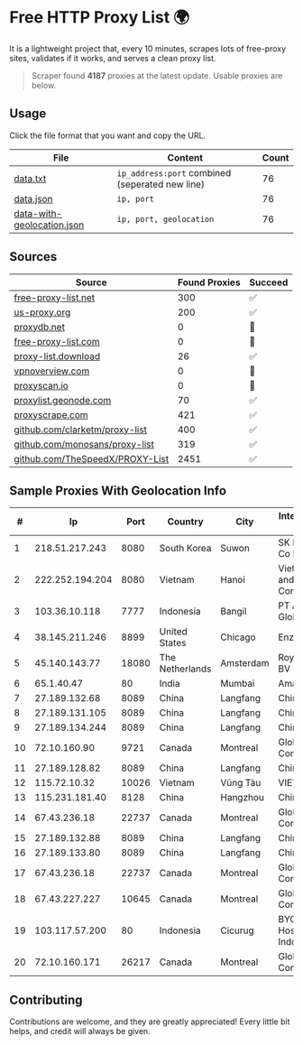 
# Free HTTP Proxy List 🌍

It is a lightweight project that, every 10 minutes, scrapes lots of free-proxy sites, validates if it works, and serves a clean proxy list.


> Scraper found **4187** proxies at the latest update. Usable proxies are below.

## Usage

Click the file format that you want and copy the URL.


|File|Content|Count|
|----|-------|-----|
|[data.txt](https://raw.githubusercontent.com/themiralay/Proxy-List-World/master/data.txt)|`ip_address:port` combined (seperated new line)|76|
|[data.json](https://raw.githubusercontent.com/themiralay/Proxy-List-World/master/data.json)|`ip, port`|76|
|[data-with-geolocation.json](https://raw.githubusercontent.com/themiralay/Proxy-List-World/master/data-with-geolocation.json)|`ip, port, geolocation`|76|

## Sources

|Source|Found Proxies|Succeed|
|------|-------------|-------|
|[free-proxy-list.net](https://free-proxy-list.net)|300|✅|
|[us-proxy.org](https://www.us-proxy.org)|200|✅|
|[proxydb.net](http://proxydb.net)|0|🚫|
|[free-proxy-list.com](https://free-proxy-list.com/?page=&port=&type%5B%5D=http&type%5B%5D=https&up_time=0&search=Search)|0|🚫|
|[proxy-list.download](https://www.proxy-list.download/HTTP)|26|✅|
|[vpnoverview.com](https://vpnoverview.com/privacy/anonymous-browsing/free-proxy-servers)|0|🚫|
|[proxyscan.io](https://www.proxyscan.io)|0|🚫|
|[proxylist.geonode.com](https://proxylist.geonode.com/api/proxy-list?limit=300&page=1&sort_by=lastChecked&sort_type=desc&protocols=http,https)|70|✅|
|[proxyscrape.com](https://api.proxyscrape.com/v2/?request=displayproxies&protocol=http&timeout=10000&country=all&ssl=all&anonymity=all)|421|✅|
|[github.com/clarketm/proxy-list](https://raw.githubusercontent.com/clarketm/proxy-list/master/proxy-list-raw.txt)|400|✅|
|[github.com/monosans/proxy-list](https://raw.githubusercontent.com/monosans/proxy-list/main/proxies/http.txt)|319|✅|
|[github.com/TheSpeedX/PROXY-List](https://raw.githubusercontent.com/TheSpeedX/PROXY-List/master/http.txt)|2451|✅|


## Sample Proxies With Geolocation Info

|#|Ip|Port|Country|City|Internet Service Provider|
|-|--|----|-------|----|-------------------------|
|1|218.51.217.243|8080|South Korea|Suwon|SK Broadband Co Ltd|
|2|222.252.194.204|8080|Vietnam|Hanoi|VietNam Post and Telecom Corporation|
|3|103.36.10.118|7777|Indonesia|Bangil|PT Awinet Global Mandiri|
|4|38.145.211.246|8899|United States|Chicago|Enzu Inc|
|5|45.140.143.77|18080|The Netherlands|Amsterdam|RoyaleHosting BV|
|6|65.1.40.47|80|India|Mumbai|Amazon.com|
|7|27.189.132.68|8089|China|Langfang|Chinanet|
|8|27.189.131.105|8089|China|Langfang|Chinanet|
|9|27.189.134.244|8089|China|Langfang|Chinanet|
|10|72.10.160.90|9721|Canada|Montreal|GloboTech Communications|
|11|27.189.128.82|8089|China|Langfang|Chinanet|
|12|115.72.10.32|10026|Vietnam|Vũng Tàu|VIETELmetro|
|13|115.231.181.40|8128|China|Hangzhou|China Telecom|
|14|67.43.236.18|22737|Canada|Montreal|GloboTech Communications|
|15|27.189.132.88|8089|China|Langfang|Chinanet|
|16|27.189.133.80|8089|China|Langfang|Chinanet|
|17|67.43.236.18|22737|Canada|Montreal|GloboTech Communications|
|18|67.43.227.227|10645|Canada|Montreal|GloboTech Communications|
|19|103.117.57.200|80|Indonesia|Cicurug|BYOIP PT. Cloud Hosting Indonesia|
|20|72.10.160.171|26217|Canada|Montreal|GloboTech Communications|



## Contributing

Contributions are welcome, and they are greatly appreciated! Every
little bit helps, and credit will always be given.

